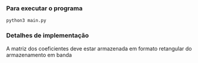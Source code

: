 ### Para executar o programa

`python3 main.py`

### Detalhes de implementação 

A matriz dos coeficientes deve estar armazenada em formato retangular do armazenamento em banda  